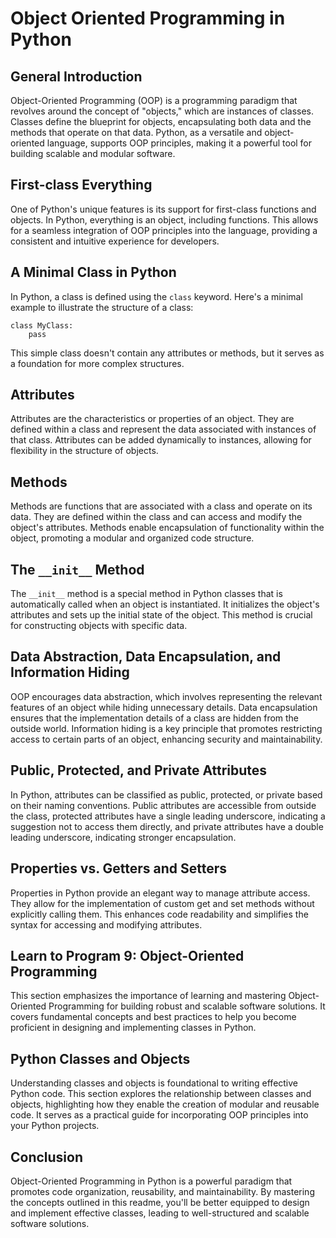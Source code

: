 <!DOCTYPE html>
<html lang="en">
<head>
    <meta charset="UTF-8">
    <meta name="viewport" content="width=device-width, initial-scale=1.0">
    <title>Object Oriented Programming in Python</title>
</head>
<body>

<h1>Object Oriented Programming in Python</h1>

<h2>General Introduction</h2>
<p>Object-Oriented Programming (OOP) is a programming paradigm that revolves around the concept of "objects," which are instances of classes. Classes define the blueprint for objects, encapsulating both data and the methods that operate on that data. Python, as a versatile and object-oriented language, supports OOP principles, making it a powerful tool for building scalable and modular software.</p>

<h2>First-class Everything</h2>
<p>One of Python's unique features is its support for first-class functions and objects. In Python, everything is an object, including functions. This allows for a seamless integration of OOP principles into the language, providing a consistent and intuitive experience for developers.</p>

<h2>A Minimal Class in Python</h2>
<p>In Python, a class is defined using the <code>class</code> keyword. Here's a minimal example to illustrate the structure of a class:</p>
<pre>
<code class="language-python">class MyClass:
    pass</code>
</pre>
<p>This simple class doesn't contain any attributes or methods, but it serves as a foundation for more complex structures.</p>

<h2>Attributes</h2>
<p>Attributes are the characteristics or properties of an object. They are defined within a class and represent the data associated with instances of that class. Attributes can be added dynamically to instances, allowing for flexibility in the structure of objects.</p>

<h2>Methods</h2>
<p>Methods are functions that are associated with a class and operate on its data. They are defined within the class and can access and modify the object's attributes. Methods enable encapsulation of functionality within the object, promoting a modular and organized code structure.</p>

<h2>The <code>__init__</code> Method</h2>
<p>The <code>__init__</code> method is a special method in Python classes that is automatically called when an object is instantiated. It initializes the object's attributes and sets up the initial state of the object. This method is crucial for constructing objects with specific data.</p>

<h2>Data Abstraction, Data Encapsulation, and Information Hiding</h2>
<p>OOP encourages data abstraction, which involves representing the relevant features of an object while hiding unnecessary details. Data encapsulation ensures that the implementation details of a class are hidden from the outside world. Information hiding is a key principle that promotes restricting access to certain parts of an object, enhancing security and maintainability.</p>

<h2>Public, Protected, and Private Attributes</h2>
<p>In Python, attributes can be classified as public, protected, or private based on their naming conventions. Public attributes are accessible from outside the class, protected attributes have a single leading underscore, indicating a suggestion not to access them directly, and private attributes have a double leading underscore, indicating stronger encapsulation.</p>

<h2>Properties vs. Getters and Setters</h2>
<p>Properties in Python provide an elegant way to manage attribute access. They allow for the implementation of custom get and set methods without explicitly calling them. This enhances code readability and simplifies the syntax for accessing and modifying attributes.</p>

<h2>Learn to Program 9: Object-Oriented Programming</h2>
<p>This section emphasizes the importance of learning and mastering Object-Oriented Programming for building robust and scalable software solutions. It covers fundamental concepts and best practices to help you become proficient in designing and implementing classes in Python.</p>

<h2>Python Classes and Objects</h2>
<p>Understanding classes and objects is foundational to writing effective Python code. This section explores the relationship between classes and objects, highlighting how they enable the creation of modular and reusable code. It serves as a practical guide for incorporating OOP principles into your Python projects.</p>

<h2>Conclusion</h2>
<p>Object-Oriented Programming in Python is a powerful paradigm that promotes code organization, reusability, and maintainability. By mastering the concepts outlined in this readme, you'll be better equipped to design and implement effective classes, leading to well-structured and scalable software solutions.</p>

</body>
</html>

